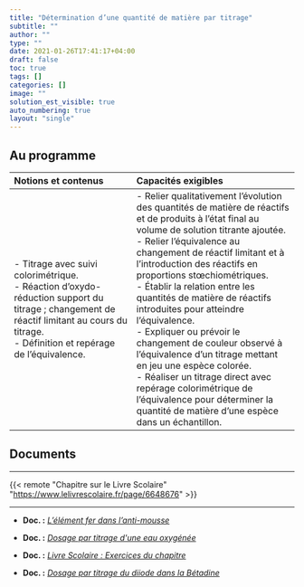 ```yaml
---
title: "Détermination d’une quantité de matière par titrage"
subtitle: ""
author: ""
type: ""
date: 2021-01-26T17:41:17+04:00
draft: false
toc: true
tags: []
categories: []
image: ""
solution_est_visible: true
auto_numbering: true
layout: "single"
---
```


## Au programme

| Notions et contenus | Capacités exigibles |
|:----|:----|
| - Titrage avec suivi colorimétrique.<br />- Réaction d’oxydo-réduction support du titrage ; changement de réactif limitant au cours du titrage.<br />- Définition et repérage de l’équivalence. | - Relier qualitativement l’évolution des quantités de matière de réactifs et de produits à l’état final au volume de solution titrante ajoutée.<br />- Relier l’équivalence au changement de réactif limitant et à l’introduction des réactifs en proportions stœchiométriques.<br />- Établir la relation entre les quantités de matière de réactifs introduites pour atteindre l’équivalence.<br />- Expliquer ou prévoir le changement de couleur observé à l’équivalence d’un titrage mettant en jeu une espèce colorée.<br />- Réaliser un titrage direct avec repérage colorimétrique de l’équivalence pour déterminer la quantité de matière d’une espèce dans un échantillon. |

## Documents

----

{{< remote "Chapitre sur le Livre Scolaire" "https://www.lelivrescolaire.fr/page/6648676" >}}

----

- **Doc. :** [*L’élément fer dans l’anti-mousse*](1-titrage-ions-fer-par-permanaganate)

- **Doc. :** [*Dosage par titrage d'une eau oxygénée*](4-eau-oxygenee)

- **Doc. :** [*Livre Scolaire : Exercices du chapitre*](2-exercices)

- **Doc. :** [*Dosage par titrage du diiode dans la Bétadine*](3-betadine)
